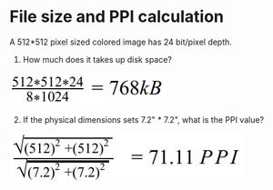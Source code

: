 # File size and PPI calculation

A 512*512 pixel sized colored image has 24 bit/pixel depth. 

1) How much does it takes up disk space?

![](size.png)

2) If the physical dimensions sets 7.2" * 7.2", what is the PPI value?

![](ppi.png)

